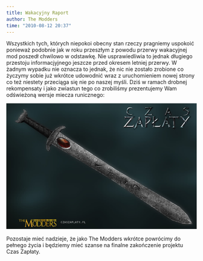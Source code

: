 ```yaml
---
title: Wakacyjny Raport
author: The Modders
time: "2010-08-12 20:37"
---
```


Wszystkich tych, których niepokoi obecny stan rzeczy pragniemy uspokoić ponieważ podobnie jak w roku przeszłym z powodu przerwy wakacyjnej mod poszedł chwilowo w odstawkę. Nie usprawiedliwia to jednak długiego przestoju informacjyjnego jeszcze przed okresem letniej przerwy. W żadnym wypadku nie oznacza to jednak, że nic nie zostało zrobione co życzymy sobie już wkrótce udowodnić wraz z uruchomieniem nowej strony co też niestety przeciąga się nie po naszej myśli. Dziś w ramach drobnej rekompensaty i jako zwiastun tego co zrobiliśmy prezentujemy Wam odświeżoną wersje miecza runicznego:

![miecz runiczny](/gallery/renders/miecz-runiczny.jpg)

Pozostaje mieć nadzieje, że jako The Modders wkrótce powrócimy do pełnego życia i będziemy mieć szanse na finalne zakończenie projektu Czas Zapłaty.
